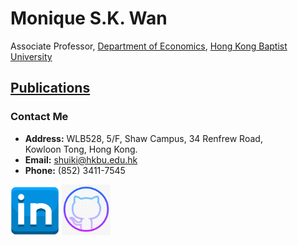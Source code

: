 # Monique S.K. Wan

Associate Professor, [Department of Economics](https://econ.hkbu.edu.hk/eng/main/Index), [Hong Kong Baptist University](https://bus.hkbu.edu.hk/eng/bus/main/Index)

## [Publications](research.md)

### Contact Me
* **Address:** WLB528, 5/F, Shaw Campus, 34 Renfrew Road,   
Kowloon Tong, Hong Kong.
* **Email:** shuiki@hkbu.edu.hk
* **Phone:** (852) 3411-7545

<a href = "https://hk.linkedin.com/in/monique-wan-93a668122"><img src = "in.png" width = "78"/></a>
<a href = "https://github.com/Monique-Wan"><img src = "github.png" width = "78"/></a>



